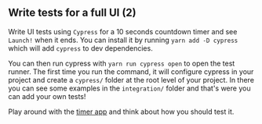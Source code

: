## Write tests for a full UI (2)

Write UI tests using `Cypress` for a 10 seconds countdown timer and see `Launch!` when it ends. You can install it by running `yarn add -D cypress` which will add `cypress` to dev dependencies.

You can then run cypress with `yarn run cypress open` to open the test runner. The first time you run the command, it will configure cypress in your project and create a `cypress/` folder at the root level of your project. In there you can see some examples in the `integration/` folder and that's were you can add your own tests!

Play around with the [timer app](exercise/src/App.js) and think about how you should test it.

